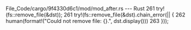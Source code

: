 File_Code/cargo/9f4330d6c1/mod/mod_after.rs --- Rust
261                 try!(fs::remove_file(&dst));                                                                                                             261                 try!(fs::remove_file(&dst).chain_error(|| {
                                                                                                                                                             262                     human(format!("Could not remove file: {}.", dst.display()))
                                                                                                                                                             263                 }));

